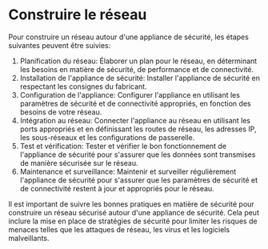 # Construire le réseau

Pour construire un réseau autour d'une appliance de sécurité, les étapes suivantes peuvent être suivies:

1. Planification du réseau: Élaborer un plan pour le réseau, en déterminant les besoins en matière de sécurité, de performance et de connectivité.
2. Installation de l'appliance de sécurité: Installer l'appliance de sécurité en respectant les consignes du fabricant.
3. Configuration de l'appliance: Configurer l'appliance en utilisant les paramètres de sécurité et de connectivité appropriés, en fonction des besoins de votre réseau.
4. Intégration au réseau: Connecter l'appliance au réseau en utilisant les ports appropriés et en définissant les routes de réseau, les adresses IP, les sous-réseaux et les configurations de passerelle.
5. Test et vérification: Tester et vérifier le bon fonctionnement de l'appliance de sécurité pour s'assurer que les données sont transmises de manière sécurisée sur le réseau.
6. Maintenance et surveillance: Maintenir et surveiller régulièrement l'appliance de sécurité pour s'assurer que les paramètres de sécurité et de connectivité restent à jour et appropriés pour le réseau.

Il est important de suivre les bonnes pratiques en matière de sécurité pour construire un réseau sécurisé autour d'une appliance de sécurité. Cela peut inclure la mise en place de stratégies de sécurité pour limiter les risques de menaces telles que les attaques de réseau, les virus et les logiciels malveillants.
